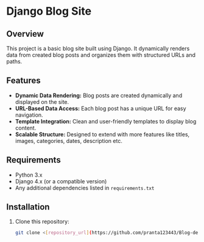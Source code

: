 # Django Blog Site

## Overview
This project is a basic blog site built using Django. It dynamically renders data from created blog posts and organizes them with structured URLs and paths.

## Features
- **Dynamic Data Rendering:** Blog posts are created dynamically and displayed on the site.
- **URL-Based Data Access:** Each blog post has a unique URL for easy navigation.
- **Template Integration:** Clean and user-friendly templates to display blog content.
- **Scalable Structure:** Designed to extend with more features like titles, images, categories, dates, description etc.

## Requirements
- Python 3.x
- Django 4.x (or a compatible version)
- Any additional dependencies listed in `requirements.txt`

## Installation

1. Clone this repository:
   ```bash
   git clone <[repository_url](https://github.com/pranta123443/Blog-demo-project-using-django.git)>


